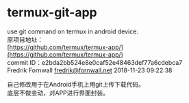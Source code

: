 # termux-git-app
use git command on termux in android device.  
原项目地址：  
[https://github.com/termux/termux-app/](https://github.com/termux/termux-app/)   
commit ID：e2bda2bb524e8e0caf52e48463def77a6cdebca7   
Fredrik Fornwall <fredrik@fornwall.net>  2018-11-23 09:22:38   
  
自己修改用于在Android手机上用git上传下载代码。  
底层不做变动，对APP进行界面封装。  

